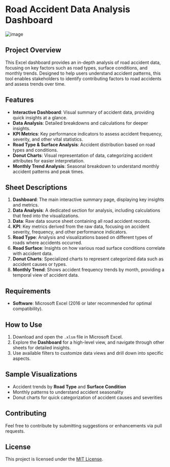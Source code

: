 # Road Accident Data Analysis Dashboard

![image](https://github.com/user-attachments/assets/3d365b80-86e2-473e-8bd7-87d3d89aa1e4)


## Project Overview
This Excel dashboard provides an in-depth analysis of road accident data, focusing on key factors such as road types, surface conditions, and monthly trends. Designed to help users understand accident patterns, this tool enables stakeholders to identify contributing factors to road accidents and assess trends over time.

## Features
- **Interactive Dashboard**: Visual summary of accident data, providing quick insights at a glance.
- **Data Analysis**: Detailed breakdowns and calculations for deeper insights.
- **KPI Metrics**: Key performance indicators to assess accident frequency, severity, and other vital statistics.
- **Road Type & Surface Analysis**: Accident distribution based on road types and conditions.
- **Donut Charts**: Visual representation of data, categorizing accident attributes for easier interpretation.
- **Monthly Trend Analysis**: Seasonal breakdown to understand monthly accident patterns and peak times.

## Sheet Descriptions
1. **Dashboard**: The main interactive summary page, displaying key insights and metrics.
2. **Data Analysis**: A dedicated section for analysis, including calculations that feed into the visualizations.
3. **Data**: Raw data source sheet containing all road accident records.
4. **KPI**: Key metrics derived from the raw data, focusing on accident severity, frequency, and other performance indicators.
5. **Road Type**: Analysis and visualizations based on different types of roads where accidents occurred.
6. **Road Surface**: Insights on how various road surface conditions correlate with accident data.
7. **Donut Charts**: Specialized charts to represent categorized data such as accident causes or types.
8. **Monthly Trend**: Shows accident frequency trends by month, providing a temporal view of accident data.

## Requirements
- **Software**: Microsoft Excel (2016 or later recommended for optimal compatibility).

## How to Use
1. Download and open the `.xlsm` file in Microsoft Excel.
2. Explore the **Dashboard** for a high-level view, and navigate through other sheets for detailed insights.
3. Use available filters to customize data views and drill down into specific aspects.

## Sample Visualizations
- Accident trends by **Road Type** and **Surface Condition**
- Monthly patterns to understand accident seasonality
- Donut charts for quick categorization of accident causes and severities

## Contributing
Feel free to contribute by submitting suggestions or enhancements via pull requests.

## License
This project is licensed under the [MIT License](LICENSE).

